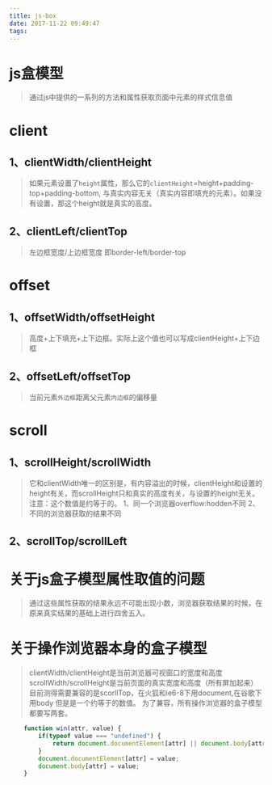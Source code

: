 ```yaml
---
title: js-box
date: 2017-11-22 09:49:47
tags:
---
```


# js盒模型
> 通过js中提供的一系列的方法和属性获取页面中元素的样式信息值

# client
## 1、clientWidth/clientHeight
>如果元素设置了`height`属性，那么它的`clientHeight`=height+padding-top+padding-bottom,
与真实内容无关（真实内容即填充的元素）。如果没有设置，那这个height就是真实的高度。

## 2、clientLeft/clientTop
> 左边框宽度/上边框宽度 即border-left/border-top

# offset
## 1、offsetWidth/offsetHeight
> 高度+上下填充+上下边框。实际上这个值也可以写成clientHeight+上下边框

## 2、offsetLeft/offsetTop
>当前元素`外边框`距离父元素`内边框`的偏移量

# scroll
## 1、scrollHeight/scrollWidth
> 它和clientWidth唯一的区别是，有内容溢出的时候，clientHeight和设置的height有关，而scrollHeight只和真实的高度有关，与设置的height无关。
注意：这个数值是约等于的。
1、同一个浏览器overflow:hodden不同
2、不同的浏览器获取的结果不同

## 2、scrollTop/scrollLeft

# 关于js盒子模型属性取值的问题
> 通过这些属性获取的结果永远不可能出现小数，浏览器获取结果的时候，在原来真实结果的基础上进行四舍五入。

# 关于操作浏览器本身的盒子模型
> clientWidth/clientHeight是当前浏览器可视窗口的宽度和高度
scrollWidth/scrollHeight是当前页面的真实宽度和高度（所有屏加起来）
目前测得需要兼容的是scorllTop，在火狐和ie6-8下用document,在谷歌下用body
但是是一个约等于的数值。
为了兼容，所有操作浏览器的盒子模型都要写两套。
```javascript
	function win(attr, value) {
		if(typeof value === "undefined") {
			return document.documentElement[attr] || document.body[attr];
		}
		document.documentElement[attr] = value;
		document.body[attr] = value;
	}
```